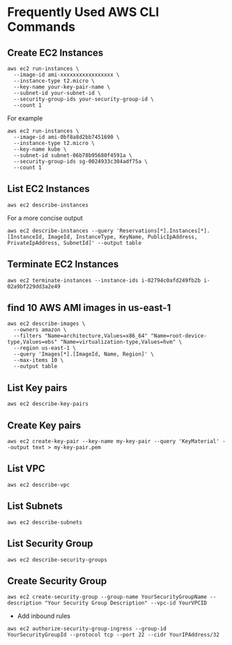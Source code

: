 # Frequently Used AWS CLI Commands

## Create EC2 Instances

```
aws ec2 run-instances \
  --image-id ami-xxxxxxxxxxxxxxxxx \
  --instance-type t2.micro \
  --key-name your-key-pair-name \
  --subnet-id your-subnet-id \
  --security-group-ids your-security-group-id \
  --count 1
```

For example

```
aws ec2 run-instances \
  --image-id ami-0bf8a8d2bb7451690 \
  --instance-type t2.micro \
  --key-name kube \
  --subnet-id subnet-06b78b95680f4591a \
  --security-group-ids sg-0024933c304adf75a \
  --count 1
```

## List EC2 Instances

```
aws ec2 describe-instances
```

For a more concise output

```
aws ec2 describe-instances --query 'Reservations[*].Instances[*].[InstanceId, ImageId, InstanceType, KeyName, PublicIpAddress, PrivateIpAddress, SubnetId]' --output table
```

## Terminate EC2 Instances

```
aws ec2 terminate-instances --instance-ids i-02794c0afd249fb2b i-02a9bf229dd3a2e49
```

## find 10 AWS AMI images in us-east-1

```
aws ec2 describe-images \
  --owners amazon \
  --filters "Name=architecture,Values=x86_64" "Name=root-device-type,Values=ebs" "Name=virtualization-type,Values=hvm" \
  --region us-east-1 \
  --query 'Images[*].[ImageId, Name, Region]' \
  --max-items 10 \
  --output table
  ```

## List Key pairs

```
aws ec2 describe-key-pairs
```

## Create Key pairs

```
aws ec2 create-key-pair --key-name my-key-pair --query 'KeyMaterial' --output text > my-key-pair.pem
```

## List VPC

```
aws ec2 describe-vpc
```

## List Subnets

```
aws ec2 describe-subnets
```

## List Security Group

```
aws ec2 describe-security-groups
```

## Create Security Group

```
aws ec2 create-security-group --group-name YourSecurityGroupName --description "Your Security Group Description" --vpc-id YourVPCID
```

* Add inbound rules
```
aws ec2 authorize-security-group-ingress --group-id YourSecurityGroupId --protocol tcp --port 22 --cidr YourIPAddress/32
```

